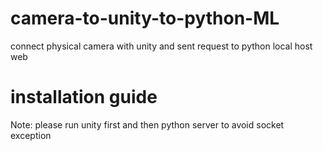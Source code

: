 # camera-to-unity-to-python-ML
connect physical camera with unity and sent request to python local host web
# installation guide
Note: please run unity first and then python server to avoid socket exception